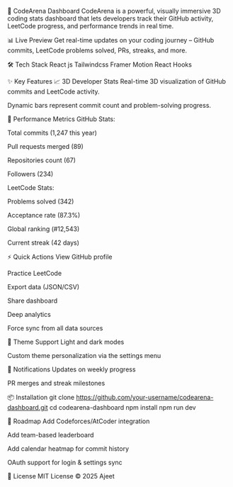🚀 CodeArena Dashboard
CodeArena is a powerful, visually immersive 3D coding stats dashboard that lets developers track their GitHub activity, LeetCode progress, and performance trends in real time.

📊 Live Preview
Get real-time updates on your coding journey – GitHub commits, LeetCode problems solved, PRs, streaks, and more.

🛠️ Tech Stack
React js 
Tailwindcss
Framer Motion
React Hooks


✨ Key Features
📈 3D Developer Stats
Real-time 3D visualization of GitHub commits and LeetCode activity.

Dynamic bars represent commit count and problem-solving progress.

🧠 Performance Metrics
GitHub Stats:

Total commits (1,247 this year)

Pull requests merged (89)

Repositories count (67)

Followers (234)

LeetCode Stats:

Problems solved (342)

Acceptance rate (87.3%)

Global ranking (#12,543)

Current streak (42 days)

⚡ Quick Actions
View GitHub profile

Practice LeetCode

Export data (JSON/CSV)

Share dashboard

Deep analytics

Force sync from all data sources

🌙 Theme Support
Light and dark modes

Custom theme personalization via the settings menu

🔔 Notifications
Updates on weekly progress

PR merges and streak milestones

📦 Installation
git clone https://github.com/your-username/codearena-dashboard.git
cd codearena-dashboard
npm install
npm run dev

📌 Roadmap
 Add Codeforces/AtCoder integration

 Add team-based leaderboard

 Add calendar heatmap for commit history

 OAuth support for login & settings sync

 📄 License
MIT License © 2025 Ajeet
